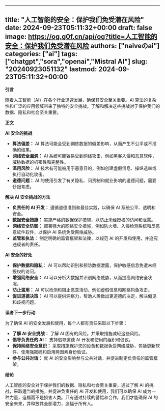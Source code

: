 
---
title: "人工智能的安全：保护我们免受潜在风险"
date: 2024-09-23T05:11:32+00:00
draft: false
image: https://og.g0f.cn/api/og?title=人工智能的安全：保护我们免受潜在风险
authors: ["naiveのai"]
categories: ["ai"]
tags: ["chatgpt","sora","openai","Mistral AI"]
slug: "20240923051132"
lastmod: 2024-09-23T05:11:32+00:00
---
**引言**

随着人工智能（AI）在各个行业迅速发展，确保其安全至关重要。AI 算法的复杂性和广泛的应用领域带来了独特的安全挑战，了解和解决这些挑战对于保护我们的数据、隐私和社会至关重要。

**正文**

**AI 安全的挑战**

* **算法偏差：** AI 算法可能会受到训练数据的偏差影响，从而产生不公平或不准确的结果。
* **网络安全漏洞：** AI 系统可能容易受到网络攻击，例如黑客入侵和恶意软件，威胁数据的机密性和完整性。
* **滥用风险：** AI 技术有可能被用于恶意目的，例如创建虚假信息、操纵选举或执行自动化攻击。
* **道德问题：** AI 的使用引发了有关隐私、问责制和就业影响的道德问题，需要仔细考虑。

**解决 AI 安全挑战的方法**

* **负责任的 AI 开发：** 遵循道德准则和最佳实践，以确保 AI 系统公平、透明和安全。
* **数据安全措施：** 实施严格的数据保护措施，以防止未经授权的访问和泄露。
* **网络安全防御：** 部署强大的网络安全措施，例如防火墙、入侵检测系统和反恶意软件软件，以保护 AI 系统免受网络威胁。
* **监管和执法：** 制定明确的监管框架和法律，以规范 AI 的开发和使用，并追究违规者的责任。

**AI 安全的好处**

* **保护数据和隐私：** AI 可以帮助识别和预防数据泄露，保护敏感信息免遭未经授权的访问。
* **增强网络安全：** AI 可以分析大数据并识别网络威胁，从而提高网络安全状况。
* **防止滥用：** AI 可以检测和阻止恶意活动，例如虚假信息和网络钓鱼攻击。
* **促进道德决策：** AI 可以提供洞察力，帮助人类做出更道德的决定，解决偏见和歧视问题。

**读者下一步行动**

为了确保 AI 的安全发展和使用，每个人都有责任采取以下步骤：

* **了解 AI 安全挑战：** 了解 AI 固有的风险，并采取措施减轻这些风险。
* **倡导负责任的 AI：** 支持倡导道德 AI 开发和使用的组织和倡议。
* **保持网络安全意识：** 采取措施保护您的设备和数据免受网络威胁，包括更新软件、使用强密码和启用两因素身份验证。
* **参与公共对话：** 就 AI 的安全影响参与公共对话，并促进制定负责任的监管框架。

**结论**

人工智能的安全对于保护我们的数据、隐私和社会至关重要。通过了解 AI 的挑战，采取适当的措施，并促进负责任的 AI 开发和使用，我们可以确保 AI 成为一种力量，造福而不是损害人类。只有通过持续的警惕和合作，我们才能确保 AI 的安全未来，并释放其全部潜力，造福于所有人。